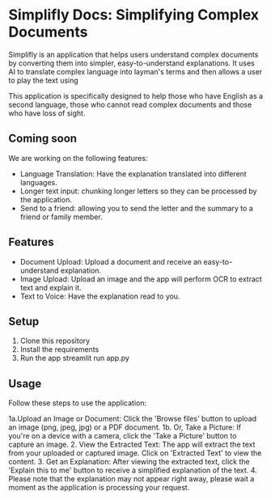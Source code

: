 # Simplifly Docs: Simplifying Complex Documents

Simplifly is an application that helps users understand complex documents by converting them into simpler, easy-to-understand explanations. It uses AI to translate complex language into layman's terms and then allows a user to play the text using 

This application is specifically designed to help those who have English as a second language, those who cannot read complex documents and those who have loss of sight.

## Coming soon 

We are working on the following features:
- Language Translation: Have the explanation translated into different languages.
- Longer text input: chunking longer letters so they can be processed by the application.
- Send to a friend: allowing you to send the letter and the summary to a friend or family member. 

## Features

- Document Upload: Upload a document and receive an easy-to-understand explanation.
- Image Upload: Upload an image and the app will perform OCR to extract text and explain it.
- Text to Voice: Have the explanation read to you. 

## Setup

1. Clone this repository
2. Install the requirements
3. Run the app streamlit run app.py

## Usage

Follow these steps to use the application:

1a.Upload an Image or Document: Click the 'Browse files' button to upload an image (png, jpeg, jpg) or a PDF document.
1b. Or, Take a Picture: If you're on a device with a camera, click the 'Take a Picture' button to capture an image.
2. View the Extracted Text: The app will extract the text from your uploaded or captured image. Click on 'Extracted Text' to view the content.
3. Get an Explanation: After viewing the extracted text, click the 'Explain this to me' button to receive a simplified explanation of the text.
4. Please note that the explanation may not appear right away, please wait a moment as the application is processing your request.
